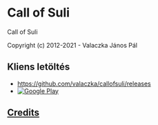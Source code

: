 # Call of Suli
Call of Suli

Copyright (c) 2012-2021 - Valaczka János Pál

## Kliens letöltés

- https://github.com/valaczka/callofsuli/releases
- [![Google Play](https://play.google.com/intl/en_us/badges/static/images/badges/hu_badge_web_generic.png)](https://play.google.com/store/apps/details?id=hu.piarista.vjp.callofsuli)

## [Credits](CREDITS.md)
